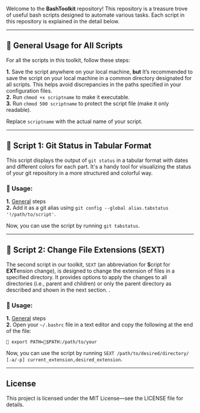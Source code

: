 
Welcome to the **BashToolkit** repository! This repository is a treasure trove of useful bash scripts designed to automate various tasks. Each script in this repository is explained in the detail below.

---
## 📝 General Usage for All Scripts

For all the scripts in this toolkit, follow these steps:

**1.** Save the script anywhere on your local machine, **but** It’s recommended to save the script on your local machine
in a common directory designated for all scripts. This helps avoid discrepancies in the paths specified in your 
configuration files.<br>
**2.** Run `chmod +x scriptname` to make it executable.<br>
**3.** Run `chmod 500 scriptname` to protect the script file (make it only readable).

Replace `scriptname` with the actual name of your script.

---

## 📄 Script 1: Git Status in Tabular Format

This script displays the output of `git status` in a tabular format with dates and different colors for each part. It's
a handy tool for visualizing the status of your git repository in a more structured and colorful way.

### 🚀 Usage:

**1.** [General](#-general-usage-for-all-scripts) steps<br>
**2.** Add it as a git alias using `git config --global alias.tabstatus '!/path/to/script'`.

Now, you can use the script by running `git tabstatus`.

---

## 📄 Script 2: Change File Extensions (SEXT)

The second script in our toolkit, `SEXT` (an abbreviation for **S**cript for **EXT**ension change), is designed to 
change the extension of files in a specified directory. It provides options to apply the changes to all directories 
(i.e., parent and children) or only the parent directory as described and shown in the next section. 
.

### 🚀 Usage:

**1.** [General](#-general-usage-for-all-scripts) steps<br>
**2.** Open your `~/.bashrc` file in a text editor and copy the following at the end of the file:<br>

`🔵 export PATH=🔴$PATH:/path/to/your`

Now, you can use the script by running `SEXT /path/to/desired/directory/ [-a/-p] current_extension,desired_extension`.

---
## License

This project is licensed under the MIT License—see the LICENSE file for details.
